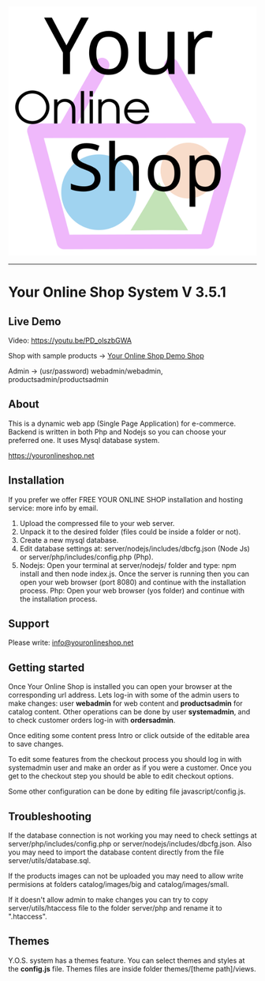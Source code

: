 
![Your Online Shop](images/logotype.svg "Your Online Shop")

----------------------------------------------------------------------

# Your Online Shop System V 3.5.1

## Live Demo

Video: https://youtu.be/PD_olszbGWA

Shop with sample products -> [Your Online Shop Demo Shop](https://youronlineshop.net/sample/)

Admin -> (usr/password) webadmin/webadmin, productsadmin/productsadmin


## About

This is a dynamic web app (Single Page Application) for e-commerce. Backend is written in both Php and Nodejs so you can choose your preferred one. It uses Mysql database system.

https://youronlineshop.net


## Installation

If you prefer we offer FREE YOUR ONLINE SHOP installation and hosting service: more info by email.

1. Upload the compressed file to your web server.
2. Unpack it to the desired folder (files could be inside a folder or not).
3. Create a new mysql database.
4. Edit database settings at: server/nodejs/includes/dbcfg.json (Node Js) or server/php/includes/config.php (Php).
5. Nodejs: Open your terminal at server/nodejs/ folder and type: npm install and then node index.js. Once the server is running then you can open your web browser (port 8080) and continue with the installation process.
Php: Open your web browser (yos folder) and continue with the installation process.

## Support

Please write: info@youronlineshop.net


## Getting started

Once Your Online Shop is installed you can open your browser at the corresponding url address. Lets log-in with some of the admin users to make changes: user **webadmin** for web content and **productsadmin** for catalog content. Other operations can be done by user **systemadmin**, and to check customer orders log-in with **ordersadmin**.

Once editing some content press Intro or click outside of the editable area to save changes.

To edit some features from the checkout process you should log in with systemadmin user and make an order as if you were a customer. Once you get to the checkout step you should be able to edit checkout options.

Some other configuration can be done by editing file javascript/config.js.


## Troubleshooting

If the database connection is not working you may need to check settings at server/php/includes/config.php or server/nodejs/includes/dbcfg.json. Also you may need to import the database content directly from the file server/utils/database.sql.

If the products images can not be uploaded you may need to allow write permisions at folders catalog/images/big and catalog/images/small.

If it doesn't allow admin to make changes you can try to copy server/utils/htaccess file to the folder server/php and rename it to ".htaccess".


## Themes


Y.O.S. system has a themes feature. You can select themes and styles at the **config.js** file. Themes files are inside folder themes/[theme path]/views.